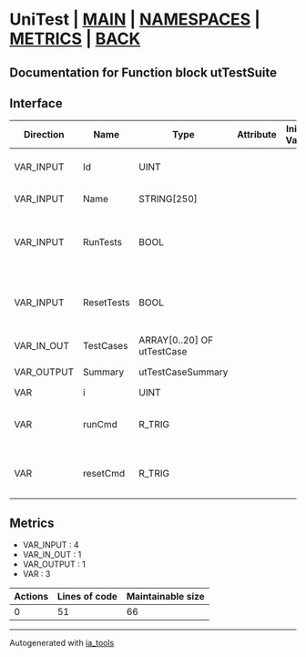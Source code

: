 # UniTest | [MAIN] | [NAMESPACES] | [METRICS] | [BACK]  

## Documentation for Function block utTestSuite  

## Interface  

| Direction | Name | Type | Attribute | Initial Value | Documentation |
| --------- | ---- | ---- | --------- | ------------- | ------------- |
| VAR_INPUT | Id | UINT |  |  | Id of the test object. Must be unique number |  
| VAR_INPUT | Name | STRING[250] |  |  | Name of the test object |  
| VAR_INPUT | RunTests | BOOL |  |  | Starts all tests that are in setup state. Sets state to running. |  
| VAR_INPUT | ResetTests | BOOL |  |  | Sets state to setup on test cases that are ut_PASSED or ut_FAILED. |  
| VAR_IN_OUT | TestCases | ARRAY[0..20] OF utTestCase |  |  | Array of test case definition |  
| VAR_OUTPUT | Summary | utTestCaseSummary |  |  | Summary of the test results |  
| VAR | i | UINT |  |  | Iterator variable |  
| VAR | runCmd | R_TRIG |  |  | Trigger to prevent constant run commands |  
| VAR | resetCmd | R_TRIG |  |  | Trigger to prevent constant reset commands |  


## Metrics  

- VAR_INPUT : 4
- VAR_IN_OUT : 1
- VAR_OUTPUT : 1
- VAR : 3

| Actions | Lines of code | Maintainable size |
| ------- | ------------- | ----------------- |
| 0 | 51 | 66 |

---
Autogenerated with [ia_tools](https://github.com/tkucic/ia_tools)  

[MAIN]: ../../../../index.md
[NAMESPACES]: ../../nsList.md
[METRICS]: ../../../metrics.md
[BACK]: ../nsMain.md
